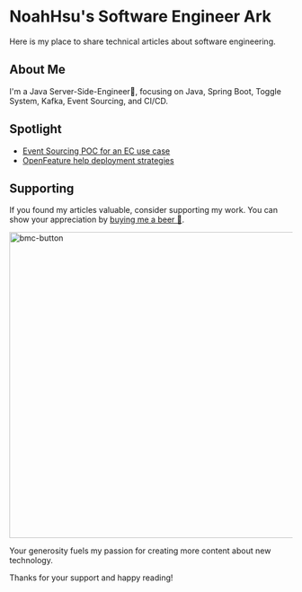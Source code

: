 # NoahHsu's Software Engineer Ark
Here is my place to share technical articles about software engineering.

## About Me
I'm a Java Server-Side-Engineer🚀, focusing on Java, Spring Boot, Toggle System, Kafka, Event Sourcing, and CI/CD. 

## Spotlight
- [Event Sourcing POC for an EC use case](https://github.com/NoahHsu/event-sourcing-order-poc)
- [OpenFeature help deployment strategies](https://github.com/NoahHsu/open-feature-openflagr-example)

## Supporting
If you found my articles valuable, consider supporting my work. You can show your appreciation by [buying me a beer 🍺](https://www.buymeacoffee.com/swbhcjhtyvv). 

<a href="https://www.buymeacoffee.com/swbhcjhtyvv">
<img width="545" alt="bmc-button" src="https://github.com/NoahHsu/noahhsu.github.io/assets/58896446/782f917e-bd8a-4d9a-8e7b-f0784a949cde">
</a>

Your generosity fuels my passion for creating more content about new technology.

Thanks for your support and happy reading!

